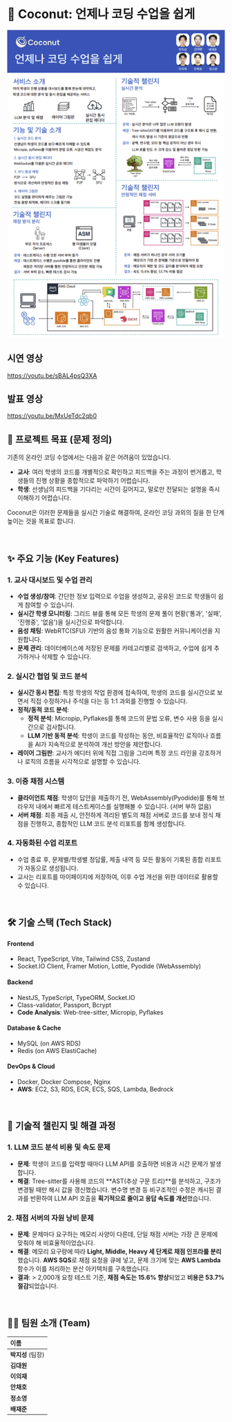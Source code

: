 # 🥥 Coconut: 언제나 코딩 수업을 쉽게

![코코넛 포스터](coconut_poster.png)
<br/>

## 시연 영상

https://youtu.be/sBAL4psQ3XA

## 발표 영상

https://youtu.be/MxUeTdc2qb0

## 🎯 프로젝트 목표 (문제 정의)

기존의 온라인 코딩 수업에서는 다음과 같은 어려움이 있었습니다.

- **교사**: 여러 학생의 코드를 개별적으로 확인하고 피드백을 주는 과정이 번거롭고, 학생들의 진행 상황을 종합적으로 파악하기 어렵습니다.
- **학생**: 선생님의 피드백을 기다리는 시간이 길어지고, 말로만 전달되는 설명을 즉시 이해하기 어렵습니다.

Coconut은 이러한 문제들을 실시간 기술로 해결하여, 온라인 코딩 과외의 질을 한 단계 높이는 것을 목표로 합니다.

<br/>

## ✨ 주요 기능 (Key Features)

### 1. 교사 대시보드 및 수업 관리

- **수업 생성/참여**: 간단한 정보 입력으로 수업을 생성하고, 공유된 코드로 학생들이 쉽게 참여할 수 있습니다.
- **실시간 학생 모니터링**: 그리드 뷰를 통해 모든 학생의 문제 풀이 현황('통과', '실패', '진행중', '없음')을 실시간으로 파악합니다.
- **음성 채팅**: WebRTC(SFU) 기반의 음성 통화 기능으로 원활한 커뮤니케이션을 지원합니다.
- **문제 관리**: 데이터베이스에 저장된 문제를 카테고리별로 검색하고, 수업에 쉽게 추가하거나 삭제할 수 있습니다.

### 2. 실시간 협업 및 코드 분석

- **실시간 동시 편집**: 특정 학생의 작업 환경에 접속하여, 학생의 코드를 실시간으로 보면서 직접 수정하거나 주석을 다는 등 1:1 과외를 진행할 수 있습니다.
- **정적/동적 코드 분석**:
  - **정적 분석**: Micropip, Pyflakes를 통해 코드의 문법 오류, 변수 사용 등을 실시간으로 검사합니다.
  - **LLM 기반 동적 분석**: 학생이 코드를 작성하는 동안, 비효율적인 로직이나 흐름을 AI가 지속적으로 분석하여 개선 방안을 제안합니다.
- **레이어 그림판**: 교사가 에디터 위에 직접 그림을 그리며 특정 코드 라인을 강조하거나 로직의 흐름을 시각적으로 설명할 수 있습니다.

### 3. 이중 채점 시스템

- **클라이언트 채점**: 학생이 답안을 제출하기 전, WebAssembly(Pyodide)를 통해 브라우저 내에서 빠르게 테스트케이스를 실행해볼 수 있습니다. (서버 부하 없음)
- **서버 채점**: 최종 제출 시, 안전하게 격리된 별도의 채점 서버로 코드를 보내 정식 채점을 진행하고, 종합적인 LLM 코드 분석 리포트를 함께 생성합니다.

### 4. 자동화된 수업 리포트

- 수업 종료 후, 문제별/학생별 정답률, 제출 내역 등 모든 활동이 기록된 종합 리포트가 자동으로 생성됩니다.
- 교사는 리포트를 마이페이지에 저장하여, 이후 수업 개선을 위한 데이터로 활용할 수 있습니다.

<br/>

## 🛠️ 기술 스택 (Tech Stack)

#### **Frontend**

- React, TypeScript, Vite, Tailwind CSS, Zustand
- Socket.IO Client, Framer Motion, Lottie, Pyodide (WebAssembly)

#### **Backend**

- NestJS, TypeScript, TypeORM, Socket.IO
- Class-validator, Passport, Bcrypt
- **Code Analysis**: Web-tree-sitter, Micropip, Pyflakes

#### **Database & Cache**

- MySQL (on AWS RDS)
- Redis (on AWS ElastiCache)

#### **DevOps & Cloud**

- Docker, Docker Compose, Nginx
- **AWS**: EC2, S3, RDS, ECR, ECS, SQS, Lambda, Bedrock

<br/>

## 🚀 기술적 챌린지 및 해결 과정

### 1. LLM 코드 분석 비용 및 속도 문제

- **문제**: 학생이 코드를 입력할 때마다 LLM API를 호출하면 비용과 시간 문제가 발생합니다.
- **해결**: Tree-sitter를 사용해 코드의 **AST(추상 구문 트리)**를 분석하고, 구조가 변경될 때만 해시 값을 갱신했습니다. 변수명 변경 등 비구조적인 수정은 캐시된 결과를 반환하여 LLM API 호출을 **획기적으로 줄이고 응답 속도를 개선**했습니다.

### 2. 채점 서버의 자원 낭비 문제

- **문제**: 문제마다 요구하는 메모리 사양이 다른데, 단일 채점 서버는 가장 큰 문제에 맞춰야 해 비효율적이었습니다.
- **해결**: 메모리 요구량에 따라 **Light, Middle, Heavy 세 단계로 채점 인프라를 분리**했습니다. **AWS SQS**로 채점 요청을 큐에 넣고, 문제 크기에 맞는 **AWS Lambda** 함수가 이를 처리하는 분산 아키텍처를 구축했습니다.
- **결과**: > 2,000개 요청 테스트 기준, **채점 속도는 15.6% 향상**되었고 **비용은 53.7% 절감**되었습니다.

<br/>

## 🧑‍💻 팀원 소개 (Team)

| 이름              |
| :---------------- |
| **박지성** (팀장) |
| **김대원**        |
| **이의재**        |
| **안채호**        |
| **정소영**        |
| **배재준**        |